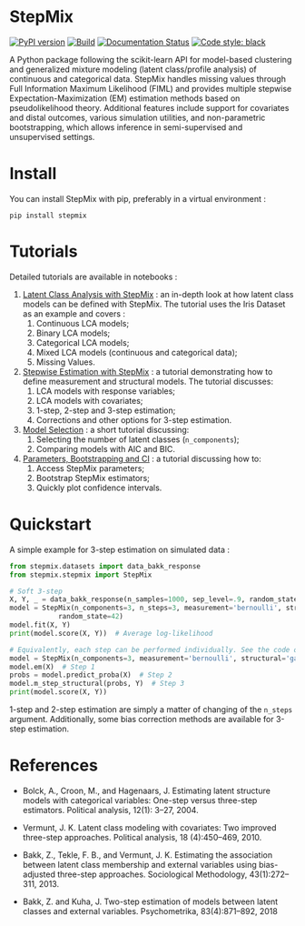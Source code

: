 StepMix
==============================
<a href="https://pypi.org/project/stepmix/"><img src="https://badge.fury.io/py/stepmix.svg" alt="PyPI version"></a>
[![Build](https://github.com/Labo-Lacourse/stepmix/actions/workflows/pytest.yaml/badge.svg)](https://github.com/Labo-Lacourse/stepmix/actions/workflows/pytest.yaml)
[![Documentation Status](https://readthedocs.org/projects/stepmix/badge/?version=latest)](https://stepmix.readthedocs.io/en/latest/index.html)
<a href="https://github.com/psf/black"><img alt="Code style: black" src="https://img.shields.io/badge/code%20style-black-000000.svg"></a>

A Python package following the scikit-learn API for model-based clustering and generalized mixture modeling (latent class/profile analysis) of continuous and categorical data. 
StepMix handles missing values through Full Information Maximum Likelihood (FIML) and provides multiple stepwise Expectation-Maximization (EM) estimation methods based on pseudolikelihood theory. 
Additional features include support for covariates and distal outcomes, various simulation utilities, and non-parametric bootstrapping, which allows inference
in semi-supervised and unsupervised settings.


# Install
You can install StepMix with pip, preferably in a virtual environment : 
```
pip install stepmix
``` 
# Tutorials
Detailed tutorials are available in notebooks : 
1. [Latent Class Analysis with StepMix](https://colab.research.google.com/drive/1KAxcvxjL_vB2lAG9e47we7hrf_2fR1eK?usp=sharing) : 
an in-depth look at how latent class models can be defined with StepMix. The tutorial uses the Iris Dataset as an example
and covers :
   1. Continuous LCA models;
   2. Binary LCA models;
   3. Categorical LCA models;
   3. Mixed LCA models (continuous and categorical data);
   5. Missing Values.
2. [Stepwise Estimation with StepMix](https://colab.research.google.com/drive/1T_UObkN5Y-iFTKiun0zOkKk7LjtMeV25?usp=sharing) :
    a tutorial demonstrating how to define measurement and structural models. The tutorial discusses:
   1. LCA models with response variables;
   2. LCA models with covariates; 
   3. 1-step, 2-step and 3-step estimation;
   4. Corrections and other options for 3-step estimation.
3. [Model Selection](https://colab.research.google.com/drive/1iyFTD-D2wn88_vd-qxXkovIuWHRtU7V8?usp=sharing) :
   a short tutorial discussing:
    1. Selecting the number of latent classes (```n_components```);
    2. Comparing models with AIC and BIC.
4. [Parameters, Bootstrapping and CI](https://colab.research.google.com/drive/14Ir08HXQ3svydbVV4jlvi1HjGnfc4fc0?usp=sharing) :
   a tutorial discussing how to:
   1. Access StepMix parameters;
   2. Bootstrap StepMix estimators;
   2. Quickly plot confidence intervals.

# Quickstart
A simple example for 3-step estimation on simulated data :

```python
from stepmix.datasets import data_bakk_response
from stepmix.stepmix import StepMix

# Soft 3-step 
X, Y, _ = data_bakk_response(n_samples=1000, sep_level=.9, random_state=42)
model = StepMix(n_components=3, n_steps=3, measurement='bernoulli', structural='gaussian_unit', assignment='soft',
            random_state=42)
model.fit(X, Y)
print(model.score(X, Y))  # Average log-likelihood

# Equivalently, each step can be performed individually. See the code of the fit method for details.
model = StepMix(n_components=3, measurement='bernoulli', structural='gaussian_unit', random_state=42)
model.em(X)  # Step 1
probs = model.predict_proba(X)  # Step 2
model.m_step_structural(probs, Y)  # Step 3
print(model.score(X, Y))
```
1-step and 2-step estimation are simply a matter of changing of the `n_steps` argument. Additionally, some bias correction
methods are available for 3-step estimation.

# References
- Bolck, A., Croon, M., and Hagenaars, J. Estimating latent structure models with categorical variables: One-step
versus three-step estimators. Political analysis, 12(1): 3–27, 2004.
- Vermunt, J. K. Latent class modeling with covariates: Two improved three-step approaches. Political analysis,
18 (4):450–469, 2010.

- Bakk, Z., Tekle, F. B., and Vermunt, J. K. Estimating the association between latent class membership and external
variables using bias-adjusted three-step approaches. Sociological Methodology, 43(1):272–311, 2013.

- Bakk, Z. and Kuha, J. Two-step estimation of models between latent classes and external variables. Psychometrika,
83(4):871–892, 2018
